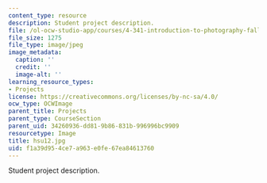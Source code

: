 ```yaml
---
content_type: resource
description: Student project description.
file: /ol-ocw-studio-app/courses/4-341-introduction-to-photography-fall-2002/f1a39d954ce7a963e0fe67ea84613760_hsu12.jpg
file_size: 1275
file_type: image/jpeg
image_metadata:
  caption: ''
  credit: ''
  image-alt: ''
learning_resource_types:
- Projects
license: https://creativecommons.org/licenses/by-nc-sa/4.0/
ocw_type: OCWImage
parent_title: Projects
parent_type: CourseSection
parent_uid: 34260936-dd81-9b86-831b-996996bc9909
resourcetype: Image
title: hsu12.jpg
uid: f1a39d95-4ce7-a963-e0fe-67ea84613760
---
```

Student project description.